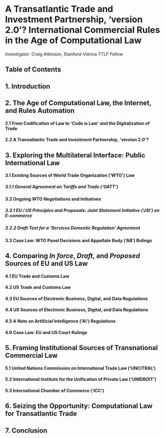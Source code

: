 # A Transatlantic Trade and Investment Partnership, ‘version 2.0’? International Commercial Rules in the Age of Computational Law

Investigator: Craig Atkinson, Stanford-Vienna TTLF Fellow

## Table of Contents

## 1. Introduction

## 2. The Age of Computational Law, the Internet, and Rules Automation

#### 2.1 From Codification of Law to 'Code is Law' and the Digitalization of Trade

#### 2.2 A Transatlantic Trade and Investment Partnership, 'version 2.0'?

## 3. Exploring the Multilateral Interface: Public International Law

#### 3.1 Existing Sources of World Trade Organization ('WTO') Law

##### 3.1.1 General Agreement on Tariffs and Trade (‘GATT’)

#### 3.2 Ongoing WTO Negotiations and Initiatives

##### 3.2.1 EU / US Principles and Proposals: Joint Statement Initiative ('JSI') on E-commerce

##### 3.2.2 Draft Text for a 'Services Domestic Regulation' Agreement

#### 3.3 Case Law: WTO Panel Decisions and Appellate Body (‘AB’) Rulings

## 4. Comparing *In force*, *Draft*, and *Proposed* Sources of EU and US Law

#### 4.1 EU Trade and Customs Law

#### 4.2 US Trade and Customs Law

#### 4.3 EU Sources of Electronic Business, Digital, and Data Regulations

#### 4.4 US Sources of Electronic Business, Digital, and Data Regulations

#### 4.5 A Note on Artificial Intelligence ('AI') Regulations

#### 4.6 Case Law: EU and US Court Rulings

## 5. Framing Institutional Sources of Transnational Commercial Law

#### 5.1 United Nations Commission on International Trade Law (‘UNCITRAL’)

#### 5.2 International Institute for the Unification of Private Law ('UNIDROIT')

#### 5.3 International Chamber of Commerce ('ICC')

## 6. Seizing the Opportunity: Computational Law for Transatlantic Trade

## 7. Conclusion


